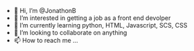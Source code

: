 - 👋 Hi, I’m @JonathonB
- 👀 I’m interested in getting a job as a front end devolper
- 🌱 I’m currently learning python, HTML, Javascript, SCS, CSS
- 💞️ I’m looking to collaborate on anything
- 📫 How to reach me ...

<!---
JonathonB10/JonathonB10 is a ✨ special ✨ repository because its `README.md` (this file) appears on your GitHub profile.
You can click the Preview link to take a look at your changes.
--->
